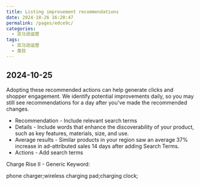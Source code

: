 ```yaml
---
title: Listing improvement recommendations
date: 2024-10-26 16:20:47
permalink: /pages/edce9c/
categories: 
  - 亚马逊运营
tags: 
  - 亚马逊运营
  - 类目
---
```


## 2024-10-25

Adopting these recommended actions can help generate clicks and shopper engagement. We identify potential improvements daily, so you may still see recommendations for a day after you've made the recommended changes.

- Recommendation - Include relevant search terms
- Details - Include words that enhance the discoverability of your product, such as key features, materials, size, and use.
- Average results - Similar products in your region saw an average 37% increase in ad-attributed sales 14 days after adding Search Terms.
- Actions - Add search terms

Charge Rise II - Generic Keyword:

phone charger;wireless charging pad;charging clock;
